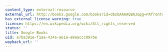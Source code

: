 ```yaml
---
content_type: external-resource
external_url: http://books.google.com/books?id=ObsbAAAAQBAJ&pg=PAfrontcover
has_external_license_warning: true
license: https://en.wikipedia.org/wiki/All_rights_reserved
status: ''
title: Google Books
uid: a7ba391e-f1aa-434a-a61a-e9aaccc097be
wayback_url: ''
---
```

